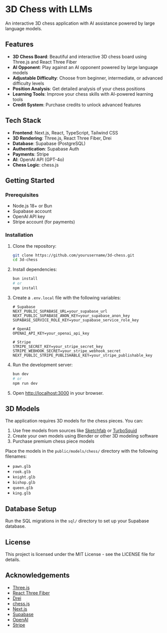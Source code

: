 # 3D Chess with LLMs

An interactive 3D chess application with AI assistance powered by large language models.

## Features

- **3D Chess Board**: Beautiful and interactive 3D chess board using Three.js and React Three Fiber
- **AI Opponent**: Play against an AI opponent powered by large language models
- **Adjustable Difficulty**: Choose from beginner, intermediate, or advanced difficulty levels
- **Position Analysis**: Get detailed analysis of your chess positions
- **Learning Tools**: Improve your chess skills with AI-powered learning tools
- **Credit System**: Purchase credits to unlock advanced features

## Tech Stack

- **Frontend**: Next.js, React, TypeScript, Tailwind CSS
- **3D Rendering**: Three.js, React Three Fiber, Drei
- **Database**: Supabase (PostgreSQL)
- **Authentication**: Supabase Auth
- **Payments**: Stripe
- **AI**: OpenAI API (GPT-4o)
- **Chess Logic**: chess.js

## Getting Started

### Prerequisites

- Node.js 18+ or Bun
- Supabase account
- OpenAI API key
- Stripe account (for payments)

### Installation

1. Clone the repository:

   ```bash
   git clone https://github.com/yourusername/3d-chess.git
   cd 3d-chess
   ```

2. Install dependencies:

   ```bash
   bun install
   # or
   npm install
   ```

3. Create a `.env.local` file with the following variables:

   ```
   # Supabase
   NEXT_PUBLIC_SUPABASE_URL=your_supabase_url
   NEXT_PUBLIC_SUPABASE_ANON_KEY=your_supabase_anon_key
   SUPABASE_SERVICE_ROLE_KEY=your_supabase_service_role_key

   # OpenAI
   OPENAI_API_KEY=your_openai_api_key

   # Stripe
   STRIPE_SECRET_KEY=your_stripe_secret_key
   STRIPE_WEBHOOK_SECRET=your_stripe_webhook_secret
   NEXT_PUBLIC_STRIPE_PUBLISHABLE_KEY=your_stripe_publishable_key
   ```

4. Run the development server:

   ```bash
   bun dev
   # or
   npm run dev
   ```

5. Open [http://localhost:3000](http://localhost:3000) in your browser.

## 3D Models

The application requires 3D models for the chess pieces. You can:

1. Use free models from sources like [Sketchfab](https://sketchfab.com) or [TurboSquid](https://turbosquid.com)
2. Create your own models using Blender or other 3D modeling software
3. Purchase premium chess piece models

Place the models in the `public/models/chess/` directory with the following filenames:

- `pawn.glb`
- `rook.glb`
- `knight.glb`
- `bishop.glb`
- `queen.glb`
- `king.glb`

## Database Setup

Run the SQL migrations in the `sql/` directory to set up your Supabase database.

## License

This project is licensed under the MIT License - see the LICENSE file for details.

## Acknowledgements

- [Three.js](https://threejs.org/)
- [React Three Fiber](https://docs.pmnd.rs/react-three-fiber)
- [Drei](https://github.com/pmndrs/drei)
- [chess.js](https://github.com/jhlywa/chess.js)
- [Next.js](https://nextjs.org/)
- [Supabase](https://supabase.io/)
- [OpenAI](https://openai.com/)
- [Stripe](https://stripe.com/)
